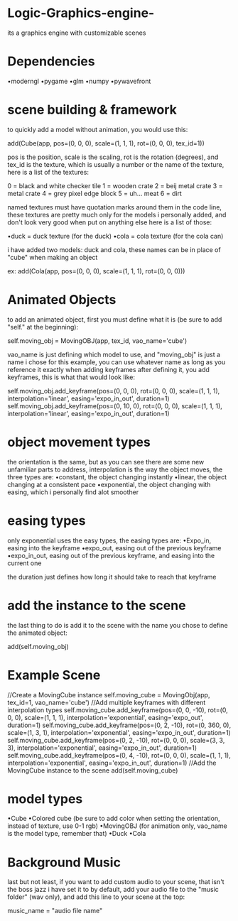 # Logic-Graphics-engine-
its a graphics engine with customizable scenes

# Dependencies
•moderngl
•pygame
•glm
•numpy
•pywavefront

# scene building & framework
to quickly add a model without animation, you would use this:

add(Cube(app, pos=(0, 0, 0), scale=(1, 1, 1), rot=(0, 0, 0), tex_id=1))

pos is the position, scale is the scaling, rot is the rotation (degrees), and tex_id is the texture, which is usually a number or the name of the texture, here is a list of the textures:

0 = black and white checker tile
1 = wooden crate
2 = beij metal crate
3 = metal crate
4 = grey pixel edge block
5 = uh... meat
6 = dirt

named textures must have quotation marks around them in the code line, these textures are pretty much only for the models i personally added, and don't look very good when put on anything else
here is a list of those:

•duck = duck texture (for the duck)
•cola = cola texture (for the cola can)

i have added two models: duck and cola, these names can be in place of "cube" when making an object

ex:
add(Cola(app, pos=(0, 0, 0), scale=(1, 1, 1), rot=(0, 0, 0)))

# Animated Objects
to add an animated object, first you must define what it is (be sure to add "self." at the beginning):

self.moving_obj = MovingOBJ(app, tex_id, vao_name='cube')

vao_name is just defining which model to use, and "moving_obj" is just a name i chose for this example, you can use whatever name as long as you reference it exactly when adding keyframes
after defining it, you add keyframes, this is what that would look like:

self.moving_obj.add_keyframe(pos=(0, 0, 0), rot=(0, 0, 0), scale=(1, 1, 1), interpolation='linear', easing='expo_in_out', duration=1)
self.moving_obj.add_keyframe(pos=(0, 10, 0), rot=(0, 0, 0), scale=(1, 1, 1), interpolation='linear', easing='expo_in_out', duration=1)

# object movement types
the orientation is the same, but as you can see there are some new unfamiliar parts to address,
interpolation is the way the object moves, the three types are:
•constant, the object changing instantly
•linear, the object changing at a consistent pace 
•exponential, the object changing with easing, which i personally find alot smoother

# easing types
only exponential uses the easy types, the easing types are:
•Expo_in, easing into the keyframe
•expo_out, easing out of the previous keyframe
•expo_in_out, easing out of the previous keyframe, and easing into the current one

the duration just defines how long it should take to reach that keyframe

# add the instance to the scene
the last thing to do is add it to the scene with the name you chose to define the animated object:

add(self.moving_obj)

# Example Scene

//Create a MovingCube instance
self.moving_cube = MovingObj(app, tex_id=1, vao_name='cube')
//Add multiple keyframes with different interpolation types
self.moving_cube.add_keyframe(pos=(0, 0, -10), rot=(0, 0, 0), scale=(1, 1, 1), interpolation='exponential', easing='expo_out', duration=1)
self.moving_cube.add_keyframe(pos=(0, 2, -10), rot=(0, 360, 0), scale=(1, 3, 1), interpolation='exponential', easing='expo_in_out', duration=1)
self.moving_cube.add_keyframe(pos=(0, 2, -10), rot=(0, 0, 0), scale=(3, 3, 3), interpolation='exponential', easing='expo_in_out', duration=1)
self.moving_cube.add_keyframe(pos=(0, 4, -10), rot=(0, 0, 0), scale=(1, 1, 1), interpolation='exponential', easing='expo_in_out', duration=1)
//Add the MovingCube instance to the scene
add(self.moving_cube)


# model types

•Cube
•Colored cube (be sure to add color when setting the orientation, instead of texture, use 0-1 rgb)
•MovingOBJ (for animation only, vao_name is the model type, remember that)
•Duck
•Cola

# Background Music
last but not least, if you want to add custom audio to your scene, that isn't the boss jazz i have set it to by default, add your audio file to the "music folder" (wav only), and add this line to your scene at the top:

music_name = "audio file name"
